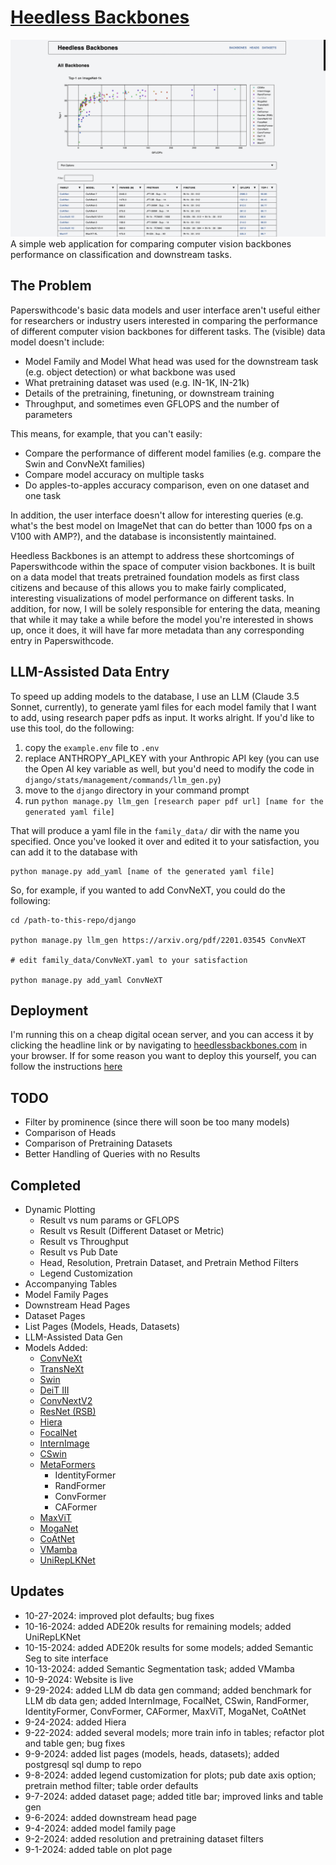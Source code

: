 # [Heedless Backbones](https://heedlessbackbones.com)
![Alt text](assets/plot_view.png?raw=true "Plot View")
A simple web application for comparing computer vision backbones performance on classification and downstream tasks.

## The Problem
Paperswithcode's basic data models and user interface aren't useful either for researchers or industry users interested in comparing the performance of different computer vision backbones for different tasks. The (visible) data model doesn't include:
- Model Family and Model What head was used for the downstream task (e.g. object detection) or what backbone was used
- What pretraining dataset was used (e.g. IN-1K, IN-21k)
- Details of the pretraining, finetuning, or downstream training
- Throughput, and sometimes even GFLOPS and the number of parameters

This means, for example, that you can't easily:
- Compare the performance of different model families (e.g. compare the Swin and ConvNeXt families)
- Compare model accuracy on multiple tasks
- Do apples-to-apples accuracy comparison, even on one dataset and one task

In addition, the user interface doesn't allow for interesting queries (e.g. what's the best model on ImageNet that can do better than 1000 fps on a V100 with AMP?), and the database is inconsistently maintained.

Heedless Backbones is an attempt to address these shortcomings of Paperswithcode within the space of computer vision backbones. It is built on a data model that treats pretrained foundation models as first class citizens and because of this allows you to make fairly complicated, interesting visualizations of model performance on different tasks. In addition, for now, I will be solely responsible for entering the data, meaning that while it may take a while before the model you're interested in shows up, once it does, it will have far more metadata than any corresponding entry in Paperswithcode.

## LLM-Assisted Data Entry
To speed up adding models to the database, I use an LLM (Claude 3.5 Sonnet, currently), to generate yaml files for each model family that I want to add, using research paper pdfs as input. It works alright. If you'd like to use this tool, do the following:

1. copy the ```example.env``` file to ```.env```
2. replace ANTHROPY_API_KEY with your Anthropic API key (you can use the Open AI key variable as well, but you'd need to modify the code in ```django/stats/management/commands/llm_gen.py```)
3. move to the ```django``` directory in your command prompt
4. run ```python manage.py llm_gen [research paper pdf url] [name for the generated yaml file]```

That will produce a yaml file in the ```family_data/``` dir with the name you specified. Once you've looked it over and edited it to your satisfaction, you can add it to the database with 
```
python manage.py add_yaml [name of the generated yaml file]
```
So, for example, if you wanted to add ConvNeXT, you could do the following:
```
cd /path-to-this-repo/django

python manage.py llm_gen https://arxiv.org/pdf/2201.03545 ConvNeXT

# edit family_data/ConvNeXT.yaml to your satisfaction

python manage.py add_yaml ConvNeXT
```

## Deployment
I'm running this on a cheap digital ocean server, and you can access it by clicking the headline link or by navigating to [heedlessbackbones.com](https://heedlessbackbones.com) in your browser. If for some reason you want to deploy this yourself, you can follow the instructions [here](https://github.com/igm503/django-deploy/blob/main/README.md)

## TODO
- Filter by prominence (since there will soon be too many models)
- Comparison of Heads
- Comparison of Pretraining Datasets
- Better Handling of Queries with no Results

## Completed
- Dynamic Plotting
  - Result vs num params or GFLOPS
  - Result vs Result (Different Dataset or Metric)
  - Result vs Throughput
  - Result vs Pub Date
  - Head, Resolution, Pretrain Dataset, and Pretrain Method Filters 
  - Legend Customization
- Accompanying Tables
- Model Family Pages
- Downstream Head Pages
- Dataset Pages
- List Pages (Models, Heads, Datasets)
- LLM-Assisted Data Gen
- Models Added:
  - [ConvNeXt](https://arxiv.org/abs/2201.03545)
  - [TransNeXt](https://arxiv.org/abs/2311.17132)
  - [Swin](https://arxiv.org/abs/2103.14030)
  - [DeiT III](https://arxiv.org/abs/2204.07118)
  - [ConvNextV2](https://arxiv.org/abs/2301.00808)
  - [ResNet (RSB)](https://arxiv.org/abs/2110.00476)
  - [Hiera](https://arxiv.org/abs/2306.00989)
  - [FocalNet](https://arxiv.org/abs/2203.11926)
  - [InternImage](https://arxiv.org/abs/2211.05778)
  - [CSwin](https://arxiv.org/abs/2107.00652)
  - [MetaFormers](https://arxiv.org/abs/2210.13452)
    - IdentityFormer
    - RandFormer
    - ConvFormer
    - CAFormer
  - [MaxViT](https://arxiv.org/abs/2204.01697)
  - [MogaNet](https://arxiv.org/pdf/2211.03295)
  - [CoAtNet](https://arxiv.org/abs/2108.12895)
  - [VMamba](https://arxiv.org/abs/2401.10166)
  - [UniRepLKNet](https://arxiv.org/abs/2311.15599)

## Updates
- 10-27-2024: improved plot defaults; bug fixes
- 10-16-2024: added ADE20k results for remaining models; added UniRepLKNet
- 10-15-2024: added ADE20k results for some models; added Semantic Seg to site interface
- 10-13-2024: added Semantic Segmentation task; added VMamba
- 10-9-2024: Website is live
- 9-29-2024: added LLM db data gen command; added benchmark for LLM db data gen; added InternImage, FocalNet, CSwin, RandFormer, IdentityFormer, ConvFormer, CAFormer, MaxViT, MogaNet, CoAtNet
- 9-24-2024: added Hiera
- 9-22-2024: added several models; more train info in tables; refactor plot and table gen; bug fixes
- 9-9-2024: added list pages (models, heads, datasets); added postgresql sql dump to repo
- 9-8-2024: added legend customization for plots; pub date axis option; pretrain method filter; table order defaults
- 9-7-2024: added dataset page; added title bar; improved links and table gen
- 9-6-2024: added downstream head page
- 9-4-2024: added model family page
- 9-2-2024: added resolution and pretraining dataset filters
- 9-1-2024: added table on plot page
